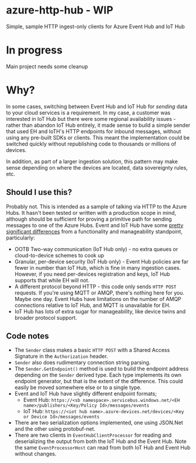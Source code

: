 # azure-http-hub - WIP
Simple, sample HTTP ingest-only clients for Azure Event Hub and IoT Hub

# In progress
Main project needs some cleanup

# Why?
In some cases, switching between Event Hub and IoT Hub for _sending_ data to your cloud services is a requirement. In my case, a customer was interested in IoT Hub but there were some regional availability issues - rather than abandon IoT Hub entirely, it made sense to build a simple sender that used EH and IoTH's HTTP endpoints for inbound messages, without using any pre-built SDKs or clients. This meant the implementation could be switched quickly without republishing code to thousands or millions of devices.

In addition, as part of a larger ingestion solution, this pattern may make sense depending on where the devices are located, data sovereignty rules, etc.

## Should I use this?
Probably not. This is intended as a sample of talking via HTTP to the Azure Hubs. It hasn't been tested or written with a production scope in mind, although should be sufficient for proving a primitive path for sending messages to one of the Azure Hubs. Event and IoT Hub have some [pretty significant differences](https://docs.microsoft.com/en-us/azure/iot-hub/iot-hub-compare-event-hubs) from a functionality and manageability standpoint, particularly:
- OOTB Two-way communication (IoT Hub only) - no extra queues or cloud-to-device schemes to cook up
- Granular, per-device security (IoT Hub only) - Event Hub policies are far fewer in number than IoT Hub, which is fine in many ingestion cases. However, if you need per-devices registration and keys, IoT Hub supports that while EH will not.
- A different protocol beyond HTTP - this code only sends `HTTP POST` requests. If you're using MQTT or AMQP, there's nothing here for you. Maybe one day. Event Hubs have limitations on the number of AMQP connections relative to IoT Hub, and MQTT is unavailable for EH.
- IoT Hub has lots of extra sugar for manageability, like device twins and broader protocol support.

## Code notes
- The `Sender` class makes a basic `HTTP POST` with a Shared Access Signature in the `Authorization` header. 
- `Sender` also does rudimentary connection string parsing.
- The `Sender.GetEndpoint()` method is used to build the endpoint address depending on the `Sender` derived type. Each type implements its own endpoint generator, but that is the extent of the difference. This could easily be moved somewhere else or to a single type.
- Event and IoT Hub have slightly different endpoint formats;
  - Event Hub: `https://<sb namespace>.servicebus.windows.net/<EH name>/publishers/<Key/Policy Id>/messages/events`
  - IoT Hub: `https://<iot hub name>.azure-devices.net/devices/<Key or Device Id>/messages/events`
- There are two serialization options implemented, one using JSON.Net and the other using protobuf-net.
- There are two clients in `EventHubClientProcessor` for reading and deserializing the output from both the IoT Hub and the Event Hub. Note the same `EventProcessorHost` can read from both IoT Hub and Event Hub without changes.
